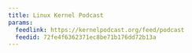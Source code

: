 ```yaml
---
title: Linux Kernel Podcast
params:
  feedlink: https://kernelpodcast.org/feed/podcast
  feedid: 72fe4f6362371ec8be71b176dd72b13a
---
```

